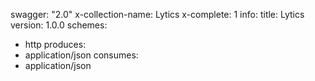 swagger: "2.0"
x-collection-name: Lytics
x-complete: 1
info:
  title: Lytics
  version: 1.0.0
schemes:
- http
produces:
- application/json
consumes:
- application/json